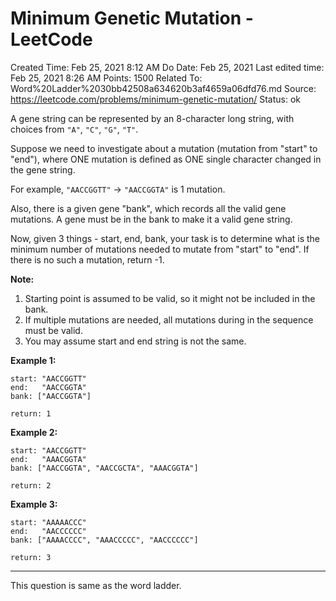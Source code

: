 # Minimum Genetic Mutation - LeetCode

Created Time: Feb 25, 2021 8:12 AM
Do Date: Feb 25, 2021
Last edited time: Feb 25, 2021 8:26 AM
Points: 1500
Related To: Word%20Ladder%2030bb42508a634620b3af4659a06dfd76.md
Source: https://leetcode.com/problems/minimum-genetic-mutation/
Status: ok

A gene string can be represented by an 8-character long string, with choices from `"A"`, `"C"`, `"G"`, `"T"`.

Suppose we need to investigate about a mutation (mutation from "start" to "end"), where ONE mutation is defined as ONE single character changed in the gene string.

For example, `"AACCGGTT"` -> `"AACCGGTA"` is 1 mutation.

Also, there is a given gene "bank", which records all the valid gene mutations. A gene must be in the bank to make it a valid gene string.

Now, given 3 things - start, end, bank, your task is to determine what is the minimum number of mutations needed to mutate from "start" to "end". If there is no such a mutation, return -1.

**Note:**

1. Starting point is assumed to be valid, so it might not be included in the bank.
2. If multiple mutations are needed, all mutations during in the sequence must be valid.
3. You may assume start and end string is not the same.

**Example 1:**

```
start: "AACCGGTT"
end:   "AACCGGTA"
bank: ["AACCGGTA"]

return: 1
```

**Example 2:**

```
start: "AACCGGTT"
end:   "AAACGGTA"
bank: ["AACCGGTA", "AACCGCTA", "AAACGGTA"]

return: 2
```

**Example 3:**

```
start: "AAAAACCC"
end:   "AACCCCCC"
bank: ["AAAACCCC", "AAACCCCC", "AACCCCCC"]

return: 3
```

---

This question is same as the word ladder.